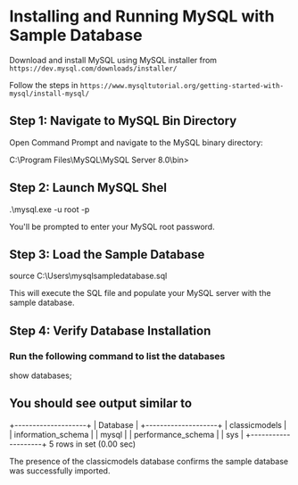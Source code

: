 # Installing and Running MySQL with Sample Database

Download and install MySQL using MySQL installer from `https://dev.mysql.com/downloads/installer/`

Follow the steps in `https://www.mysqltutorial.org/getting-started-with-mysql/install-mysql/`

## Step 1: Navigate to MySQL Bin Directory

Open Command Prompt and navigate to the MySQL binary directory:

C:\Program Files\MySQL\MySQL Server 8.0\bin>

## Step 2: Launch MySQL Shel

.\mysql.exe -u root -p

You'll be prompted to enter your MySQL root password.

## Step 3: Load the Sample Database

source C:\Users\mysqlsampledatabase.sql

This will execute the SQL file and populate your MySQL server with the sample database.

## Step 4: Verify Database Installation

### Run the following command to list the databases

show databases;

## You should see output similar to

+--------------------+
| Database           |
+--------------------+
| classicmodels      |
| information_schema |
| mysql              |
| performance_schema |
| sys                |
+--------------------+
5 rows in set (0.00 sec)

The presence of the classicmodels database confirms the sample database was successfully imported.